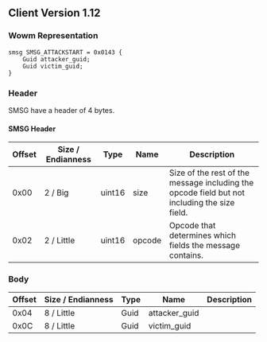 ## Client Version 1.12

### Wowm Representation
```rust,ignore
smsg SMSG_ATTACKSTART = 0x0143 {
    Guid attacker_guid;    
    Guid victim_guid;    
}
```
### Header
SMSG have a header of 4 bytes.

#### SMSG Header
| Offset | Size / Endianness | Type   | Name   | Description |
| ------ | ----------------- | ------ | ------ | ----------- |
| 0x00   | 2 / Big           | uint16 | size   | Size of the rest of the message including the opcode field but not including the size field.|
| 0x02   | 2 / Little        | uint16 | opcode | Opcode that determines which fields the message contains.|
### Body
| Offset | Size / Endianness | Type | Name | Description |
| ------ | ----------------- | ---- | ---- | ----------- |
| 0x04 | 8 / Little | Guid | attacker_guid |  |
| 0x0C | 8 / Little | Guid | victim_guid |  |
